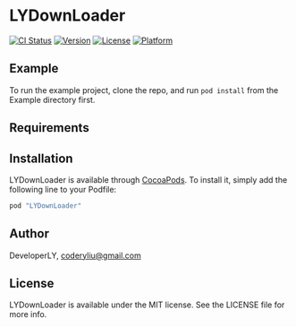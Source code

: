 # LYDownLoader

[![CI Status](http://img.shields.io/travis/DeveloperLY/LYDownLoader.svg?style=flat)](https://travis-ci.org/DeveloperLY/LYDownLoader)
[![Version](https://img.shields.io/cocoapods/v/LYDownLoader.svg?style=flat)](http://cocoapods.org/pods/LYDownLoader)
[![License](https://img.shields.io/cocoapods/l/LYDownLoader.svg?style=flat)](http://cocoapods.org/pods/LYDownLoader)
[![Platform](https://img.shields.io/cocoapods/p/LYDownLoader.svg?style=flat)](http://cocoapods.org/pods/LYDownLoader)

## Example

To run the example project, clone the repo, and run `pod install` from the Example directory first.

## Requirements

## Installation

LYDownLoader is available through [CocoaPods](http://cocoapods.org). To install
it, simply add the following line to your Podfile:

```ruby
pod "LYDownLoader"
```

## Author

DeveloperLY, coderyliu@gmail.com

## License

LYDownLoader is available under the MIT license. See the LICENSE file for more info.
